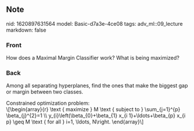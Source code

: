 ## Note
nid: 1620897631564
model: Basic-d7a3e-4ce08
tags: adv_ml::09_lecture
markdown: false

### Front
How does a Maximal Margin Classifier work? What is being maximized?

### Back
Among all separating hyperplanes, find the ones that make the
biggest gap or margin between two classes.
<div>
  Constrained optimization problem:
</div>
<div>
  \[\begin{array}{r} \text { maximize } M \text { subject to }
  \sum_{j=1}^{p} \beta_{j}^{2}=1 \\ y_{i}\left(\beta_{0}+\beta_{1}
  x_{i 1}+\ldots+\beta_{p} x_{i p} \geq M \text { for all } i=1,
  \ldots, N\right. \end{array}\]
</div>
